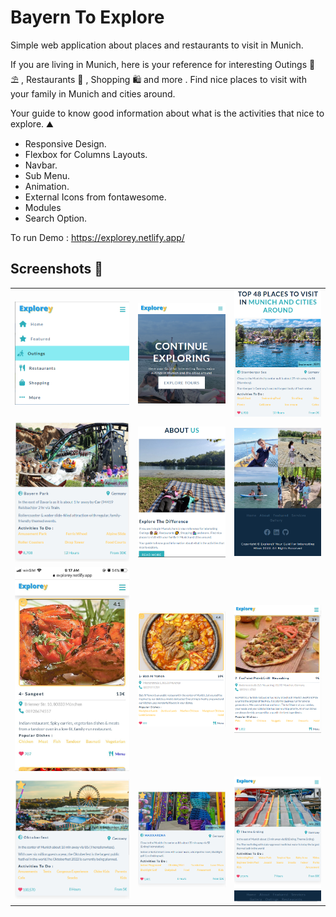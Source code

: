 # Bayern To Explore
Simple web application about places and restaurants to visit in Munich.

If you are living in Munich, here is your reference for interesting Outings 🎡 ⛱️ , Restaurants 🥘 , Shopping 🛍️ and more . Find nice places to visit with your family in Munich and cities around.

Your guide to know good information about what is the activities that nice to explore.  ⛰️

- Responsive Design. 
- Flexbox for Columns Layouts.
- Navbar. 
- Sub Menu. 
- Animation. 
- External Icons from fontawesome.  
- Modules
- Search Option.

To run Demo : https://explorey.netlify.app/

## Screenshots 🎉

<table >
 <tr>
  <td><img src='screenshots/shot1.png' width='100%' /></td>
  <td><img src='screenshots/shot2.png' width='100%' /></td>
  <td><img src='screenshots/shot3.png' width='100%' /></td>
 </tr>
 <tr>
  <td><img src='screenshots/shot4.png' width='100%' /></td>
  <td><img src='screenshots/shot5.png' width='100%' /></td>
  <td><img src='screenshots/shot6.png' width='100%' /></td>
 </tr>
  <tr>
  <td><img src='screenshots/shot7.png' width='100%' /></td>
  <td><img src='screenshots/shot8.png' width='100%' /></td>
  <td><img src='screenshots/shot9.png' width='100%' /></td>
 </tr>
  <tr>
  <td><img src='screenshots/shot10.png' width='100%' /></td>
  <td><img src='screenshots/shot11.png' width='100%' /></td>
  <td><img src='screenshots/shot12.png' width='100%' /></td>
 </tr>
</table>